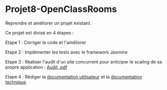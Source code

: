 # Projet8-OpenClassRooms
Reprendre et améliorer un projet existant.


Ce projet est divisé en 4 étapes :

Etape 1 : Corriger le code et l'améliorer

Etape 2 : Implémenter les tests avec le framework Jasmine

Etape 3 : Réaliser l'audit d'un site concurrent pour anticiper le scaling de sa propre application :
[Audit .pdf](https://github.com/DesignGreg/Projet8-OpenClassRooms/blob/master/Audit%20-%20%C3%A9tape%203/Audit.pdf)

Etape 4 : Rédiger la [documentation utilisateur](https://github.com/DesignGreg/Projet8-OpenClassRooms/blob/master/Documentations%20-%20%C3%A9tape%204/Doc%20utilisateur/Documentation%20utilisateur.pdf) et la [documentation technique](https://github.com/DesignGreg/Projet8-OpenClassRooms/wiki).
